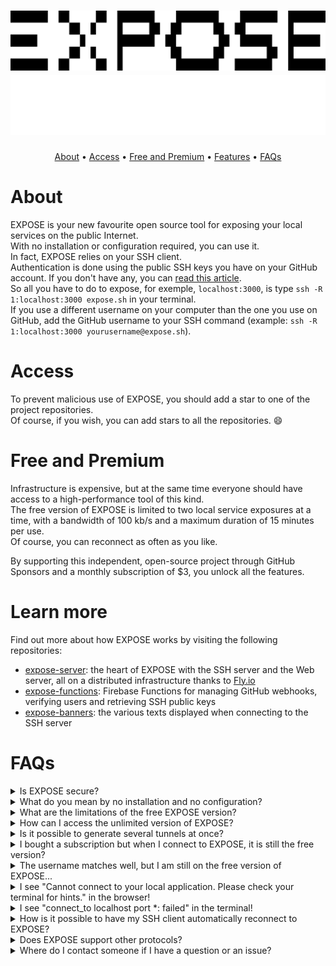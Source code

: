<h1 align="center">
    <a href="https://expose.sh/#gh-light-mode-only">
    <img src="assets/expose_logo_black.svg">
    </a>
    <a href="https://expose.sh/#gh-dark-mode-only">
    <img src="assets/expose_logo_white.svg">
    </a>
</h1>
<p align="center">
    <a href="#about">About</a> •
    <a href="#access">Access</a> •
    <a href="#free-and-premium">Free and Premium</a> •
    <a href="#features">Features</a> •
    <a href="#faqs">FAQs</a>
</p>

# About

EXPOSE is your new favourite open source tool for exposing your local services on the public Internet.  
With no installation or configuration required, you can use it.  
In fact, EXPOSE relies on your SSH client.   
Authentication is done using the public SSH keys you have on your GitHub account. If you don't have any, you can [read this article](https://docs.github.com/en/authentication/connecting-to-github-with-ssh/adding-a-new-ssh-key-to-your-github-account).  
So all you have to do to expose, for exemple, `localhost:3000`, is type `ssh -R 1:localhost:3000 expose.sh` in your terminal.  
If you use a different username on your computer than the one you use on GitHub, add the GitHub username to your SSH command (example: `ssh -R 1:localhost:3000 yourusername@expose.sh`).

# Access

To prevent malicious use of EXPOSE, you should add a star to one of the project repositories.  
Of course, if you wish, you can add stars to all the repositories. 😄

# Free and Premium

Infrastructure is expensive, but at the same time everyone should have access to a high-performance tool of this kind.  
The free version of EXPOSE is limited to two local service exposures at a time, with a bandwidth of 100 kb/s and a maximum duration of 15 minutes per use.  
Of course, you can reconnect as often as you like.

By supporting this independent, open-source project through GitHub Sponsors and a monthly subscription of $3, you unlock all the features.  

# Learn more

Find out more about how EXPOSE works by visiting the following repositories:

- [expose-server](https://github.com/exposesh/expose-server): the heart of EXPOSE with the SSH server and the Web server, all on a distributed infrastructure thanks to [Fly.io](https://fly.io)
- [expose-functions](https://github.com/exposesh/expose-functions): Firebase Functions for managing GitHub webhooks, verifying users and retrieving SSH public keys
- [expose-banners](https://github.com/exposesh/expose-banners): the various texts displayed when connecting to the SSH server

# FAQs

<details>
<summary>Is EXPOSE secure?</summary>
<strong>Yes</strong>, SSH is an encrypted protocol, and access to your application is secure thanks to the automatic certificate attached to the HTTPS endpoint.
</details>

<details>
<summary>What do you mean by no installation and no configuration?</summary>
<strong>No installation</strong>, because EXPOSE uses the SSH client present on your device, available by default on all current operating systems.<br><strong>No configuration</strong>, because EXPOSE automatically retrieves the data provided by your SSH client and GitHub account.
</details>

<details>
<summary>What are the limitations of the free EXPOSE version?</summary>
The free version of EXPOSE is limited to two local service tunnels at a time, with a bandwidth of 100 kB/s and a maximum duration of 15 minutes per use.  
</details>

<details>
<summary>How can I access the unlimited version of EXPOSE?</summary>
By supporting this independent, open-source project through <strong>GitHub Sponsors</strong> and a monthly subscription of $3, you unlock all the features. 
</details>

<details>
<summary>Is it possible to generate several tunnels at once?</summary>
<strong>Yes</strong>, you can create several tunnels at once by repeating `-R `. For example: <code>ssh -R 1:localhost:port1 -R 2:localhost:port2 expose.sh</code> 
</details>

<details>
<summary>I bought a subscription but when I connect to EXPOSE, it is still the free version?</summary>
Do not panic! Check if your computer's current username matches the username of your GitHub account. If it does not, add it to your SSH command. For example: <code>ssh -R 1:localhost:port yourgithubusername@expose.sh</code>
</details>

<details>
<summary>The username matches well, but I am still on the free version of EXPOSE...</summary>
Do you have a private SSH key on your device that corresponds to a public SSH key on your GitHub account? You can find your GitHub's public SSH keys by clicking on your profile picture, then on Settings, then in the "Access" section, click on "SSH and GPG keys". Perhaps you have too many SSH keys on your device and your SSH client is getting tangled up? In that case, specify in your command where your private SSH key is located: <code>ssh -o IdentitiesOnly=yes -i /path/to/private/key -R 1:localhost:port yourgithubusername@expose.sh</code>
</details>

<details>
<summary>I see "Cannot connect to your local application. Please check your terminal for hints." in the browser!</summary>
Review the currently running SSH command for any clues, and ensure that your local application is reachable on localhost with the specified port. You can verify this accessibility by navigating to <code>http://localhost:port</code> in your browser.
</details>

<details>
<summary>I see "connect_to localhost port *: failed" in the terminal!</summary>
Ensure that your local application is reachable on localhost with the specified port by navigating to <code>http://localhost:port</code> in your browser.
</details>

<details>
<summary>How is it possible to have my SSH client automatically reconnect to EXPOSE?</summary>
It is true that disconnections are not fun... You can modify your SSH command in this way to reconnect automatically: <code>until ssh -R 1:localhost:port expose.sh; do echo Reconnecting...; done</code><br>Ah, ha, ha, ha, stayin' alive, stayin' alive 🎵😌✊
</details>

<details>
<summary>Does EXPOSE support other protocols?</summary>
EXPOSE supports other Web protocols such as WebSocket. An EXPOSE extension, which can be installed on your devices, is planned to facilitate the use of TCP and UDP protocols by EXPOSE tunnels.
</details>

<details>
<summary>Where do I contact someone if I have a question or an issue?</summary>
You can open an issue on the <a href="https://github.com/exposesh/expose-server">server repository</a> or send an email at <a href="mailto:gaetan@expose.sh">gaetan@expose.sh</a>.
</details>